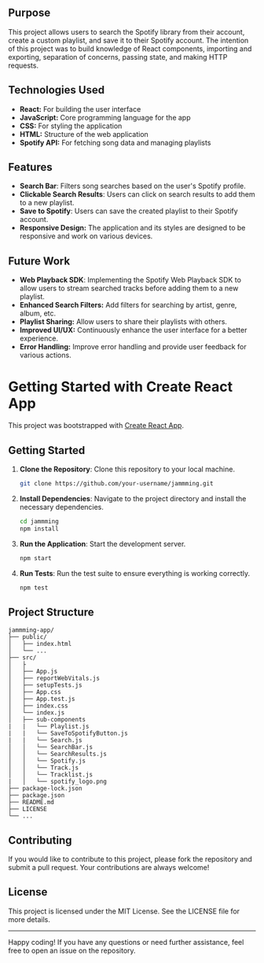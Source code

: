 ## Purpose
This project allows users to search the Spotify library from their account, create a custom playlist, and save it to their Spotify account. The intention of this project was to build knowledge of React components, importing and exporting, separation of concerns, passing state, and making HTTP requests.

## Technologies Used
- **React:** For building the user interface
- **JavaScript:** Core programming language for the app
- **CSS:** For styling the application
- **HTML:** Structure of the web application
- **Spotify API:** For fetching song data and managing playlists

## Features
- **Search Bar**: Filters song searches based on the user's Spotify profile.
- **Clickable Search Results**: Users can click on search results to add them to a new playlist.
- **Save to Spotify**: Users can save the created playlist to their Spotify account.
- **Responsive Design:** The application and its styles are designed to be responsive and work on various devices.

## Future Work
- **Web Playback SDK**: Implementing the Spotify Web Playback SDK to allow users to stream searched tracks before adding them to a new playlist.
- **Enhanced Search Filters:** Add filters for searching by artist, genre, album, etc.
- **Playlist Sharing:** Allow users to share their playlists with others.
- **Improved UI/UX:** Continuously enhance the user interface for a better experience.
- **Error Handling:** Improve error handling and provide user feedback for various actions.

# Getting Started with Create React App

This project was bootstrapped with [Create React App](https://github.com/facebook/create-react-app).


## Getting Started

1. **Clone the Repository**: Clone this repository to your local machine.
   ```sh
   git clone https://github.com/your-username/jammming.git
   ```
2. **Install Dependencies**: Navigate to the project directory and install the necessary dependencies.
   ```sh
   cd jammming
   npm install
   ```
3. **Run the Application**: Start the development server.
   ```sh
   npm start
   ```
4. **Run Tests**: Run the test suite to ensure everything is working correctly.
   ```sh
   npm test
   ```

## Project Structure

```
jammming-app/
├── public/
│   ├── index.html
│   └── ...
├── src/
│   ├
│   ├── App.js
│   ├── reportWebVitals.js
│   ├── setupTests.js
│   ├── App.css
│   ├── App.test.js
│   ├── index.css
│   └── index.js
│   ├── sub-components
|   |   └── Playlist.js
|   |   └── SaveToSpotifyButton.js
|   |   └── Search.js
│   │   └── SearchBar.js
│   │   └── SearchResults.js
│   │   └── Spotify.js
│   │   └── Track.js
│   │   └── Tracklist.js
|   │   └── spotify_logo.png
├── package-lock.json
├── package.json
├── README.md
├── LICENSE
└── ...
```


## Contributing

If you would like to contribute to this project, please fork the repository and submit a pull request. Your contributions are always welcome!

## License

This project is licensed under the MIT License. See the LICENSE file for more details.

---

Happy coding! If you have any questions or need further assistance, feel free to open an issue on the repository.
